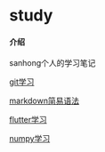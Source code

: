 # study

#### 介绍
sanhong个人的学习笔记

<!--git-->
<a href="./git/git.md" title="git">git学习</a>

<!-- markdown简易语法 -->
<a href="./markdown/markdown_easy.md" 
title="markdown">markdown简易语法</a>

<!--flutter-->
<a href="./flutter/" title="flutter">flutter学习</a>


<!--numpy-->
<a href="./jupyter/numpy.md" title="numpy">numpy学习</a>